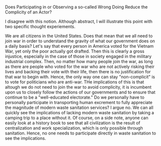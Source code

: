 Does Participating in or Observing a so-called Wrong Doing Reduce the Complicity of an Actor?

I disagree with this notion. Although abstract, I will illustrate this point with two specific thought experiements.

We are all citizens in the United States. Does that mean that we all need to join war in order to understand the gravity of what our government does on a daily basis?
Let's say that every person in America voted for the Vietnam War, yet only the poor actually got drafted. Then this is clearly a gross injustice, especially in the case of those in society engaged in the military industrial complex. Then, no matter how many people join the war, as long as there are people who voted for the war who are not actively risking their lives and backing their vote with their life, then there is no justification for that war to begin with. Hence, the only way one can stay "non-complicit" is to vote for politicians who are anti-war. THe implications of this is that altough we do not need to join the war to avoid complicity, it is incumbent upon us to closely follow the actions of our governments and to ensure that continue to be a "well-educated electorate."
Do we personally have to personally participate in transporting human excrement to fully appreciate the magnitude of modern waste sanitation services?
I argue no. We can all quickly see the implications of lacking modern waste sanitation by taking a camping trip to a place without it. Of course, on a side note, anyone can easily look at a history book to see that all civilization is the result of centralization and work specialization, which is only possible through sanitation. Hence, no one needs to participate directly in waste sanitation to see the implications.
